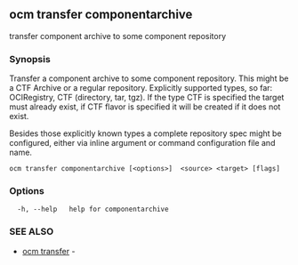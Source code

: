 ## ocm transfer componentarchive

transfer component archive to some component repository

### Synopsis


Transfer a component archive to some component repository. This might
be a CTF Archive or a regular repository.
Explicitly supported types, so far: OCIRegistry, CTF (directory, tar, tgz).
If the type CTF is specified the target must already exist, if CTF flavor
is specified it will be created if it does not exist.

Besides those explicitly known types a complete repository spec might be configured,
either via inline argument or command configuration file and name.


```
ocm transfer componentarchive [<options>]  <source> <target> [flags]
```

### Options

```
  -h, --help   help for componentarchive
```

### SEE ALSO

* [ocm transfer](ocm_transfer.md)	 - 

